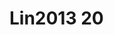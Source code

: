 # Lin2013 20
<a name="material" />
<script type="application/ld+json">

  {
    "@context": "https://schema.org/",
    "@type": "ChemicalSubstance",
    "http://purl.org/dc/terms/conformsTo":
      {
        "@type": "CreativeWork",
        "@id": "https://bioschemas.org/profiles/ChemicalSubstance/0.4-RELEASE/"
      },
    "@id": "https://egonw.github.io/nanowiki/nanowiki467.html#material",
    "name": "Lin2013 20",
    "sameAs: "http://127.0.0.1/mediawiki/index.php/Special:URIResolver/Lin2013_20"
  }
</script>

